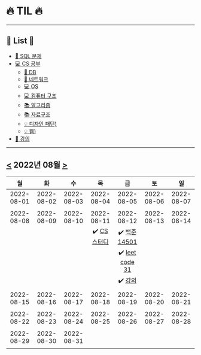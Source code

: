 # :fire: TIL :fire:
---
## :cherry_blossom: List :cherry_blossom:
 - [:dolphin: SQL 문제](../TIL/SQL)
 - [:computer: CS 공부](../TIL/CS%20스터디)
	 - [:floppy_disk: DB](../TIL/CS%20%EC%8A%A4%ED%84%B0%EB%94%94/DB)
	 -  [:satellite: 네트워크](../TIL/CS%20%EC%8A%A4%ED%84%B0%EB%94%94/%EB%84%A4%ED%8A%B8%EC%9B%8C%ED%81%AC)
	 - [:computer: OS](../TIL/CS%20%EC%8A%A4%ED%84%B0%EB%94%94/OS)
	 - [:computer: 컴퓨터 구조](../TIL/CS%20%EC%8A%A4%ED%84%B0%EB%94%94/%EC%BB%B4%ED%93%A8%ED%84%B0%20%EA%B5%AC%EC%A1%B0)
	 - [:books: 알고리즘](../TIL/CS%20%EC%8A%A4%ED%84%B0%EB%94%94/%EC%95%8C%EA%B3%A0%EB%A6%AC%EC%A6%98)
	 - [:books: 자료구조](../TIL/CS%20%EC%8A%A4%ED%84%B0%EB%94%94/%EC%9E%90%EB%A3%8C%EA%B5%AC%EC%A1%B0)
	 - [:bulb: 디자인 패턴)](../TIL/CS%20%EC%8A%A4%ED%84%B0%EB%94%94/%EB%94%94%EC%9E%90%EC%9D%B8%20%ED%8C%A8%ED%84%B4)
	 - [:bulb: 웹)](../TIL/CS%20%EC%8A%A4%ED%84%B0%EB%94%94/%EC%9B%B9)
 - [:herb: 강의](../TIL/강의/README.md)
 ---


## [<](#) 2022년 08월 [>](#)
|     월     |     화     |     수     |     목     |     금     |     토     |     일     |
|:----------:|:----------:|:----------:|:----------:|:----------:|:----------:|:----------:|
| 2022-08-01 | 2022-08-02 | 2022-08-03 | 2022-08-04 | 2022-08-05 | 2022-08-06 | 2022-08-07 |
|            |            |            |            |            |            |            |
| 2022-08-08 | 2022-08-09 | 2022-08-10 | 2022-08-11 | 2022-08-12 | 2022-08-13 | 2022-08-14 |
|            |            |            |  :heavy_check_mark: [CS 스터디](../TIL/CS%20스터디)         | :heavy_check_mark: [백준 14501](https://github.com/nh0317/coding-test/tree/main/%EB%B0%B1%EC%A4%80/Silver/14501.%E2%80%85%ED%87%B4%EC%82%AC)            |            |            |
|            |            |            |            | :heavy_check_mark: [leet code 31](https://github.com/nh0317/leet-code/tree/main/31-next-permutation)            |            |            |
|            |            |            |            | :heavy_check_mark: [강의](../TIL/강의/README.md)            |            |            |
|            |            |            |            |            |            |            |
| 2022-08-15 | 2022-08-16 | 2022-08-17 | 2022-08-18 | 2022-08-19 | 2022-08-20 | 2022-08-21 |
|            |            |            |            |            |            |            |
| 2022-08-22 | 2022-08-23 | 2022-08-24 | 2022-08-25 | 2022-08-26 | 2022-08-27 | 2022-08-28 |
|            |            |            |            |            |            |            |
| 2022-08-29 | 2022-08-30 | 2022-08-31 |            |            |            |            |
|            |            |            |            |            |            |            |
